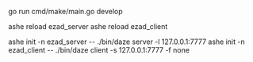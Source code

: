 go run cmd/make/main.go develop

ashe reload ezad_server
ashe reload ezad_client

ashe init -n ezad_server -- ./bin/daze server -l 127.0.0.1:7777
ashe init -n ezad_client -- ./bin/daze client -s 127.0.0.1:7777 -f none
